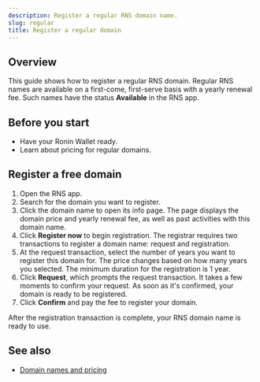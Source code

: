 ```yaml
---
description: Register a regular RNS domain name.
slug: regular
title: Register a regular domain
---
```


## Overview

This guide shows how to register a regular RNS domain. Regular RNS names are available on a first-come, first-serve basis with a yearly renewal fee. Such names have the status **Available** in the RNS app.

## Before you start

* Have your Ronin Wallet ready.
* Learn about pricing for regular domains.

## Register a free domain

1. Open the RNS app.
2. Search for the domain you want to register.
3. Click the domain name to open its info page. The page displays the domain price and yearly renewal fee, as well as past activities with this domain name.
4. Click **Register now** to begin registration. The registrar requires two transactions to register a domain name: request and registration.
5. At the request transaction, select the number of years you want to register this domain for. The price changes based on how many years you selected. The minimum duration for the registration is 1 year.
6. Click **Request**, which prompts the request transaction. It takes a few moments to confirm your request. As soon as it's confirmed, your domain is ready to be registered.
7. Click **Confirm** and pay the fee to register your domain.

After the registration transaction is complete, your RNS domain name is ready to use.

## See also

* [Domain names and pricing](./../concepts/names-pricing.md)
